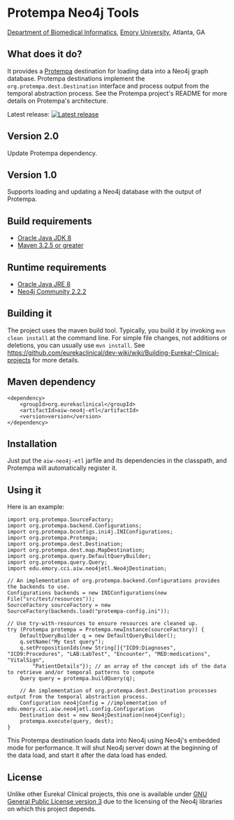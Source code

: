 # Protempa Neo4j Tools

[Department of Biomedical Informatics](http://bmi.emory.edu), [Emory University](http://www.emory.edu), Atlanta, GA

## What does it do?
It provides a [Protempa](https://github.com/eurekaclinical/protempa) destination for loading data into a Neo4j graph database. Protempa destinations implement the `org.protempa.dest.Destination` interface and process output from the temporal abstraction process. See the Protempa project's README for more details on Protempa's architecture.

Latest release: [![Latest release](https://maven-badges.herokuapp.com/maven-central/org.eurekaclinical/aiw-neo4j-etl/badge.svg)](https://maven-badges.herokuapp.com/maven-central/org.eurekaclinical/aiw-neo4j-etl)

## Version 2.0
Update Protempa dependency.

## Version 1.0
Supports loading and updating a Neo4j database with the output of Protempa.

## Build requirements
* [Oracle Java JDK 8](http://www.oracle.com/technetwork/java/javase/overview/index.html)
* [Maven 3.2.5 or greater](https://maven.apache.org)

## Runtime requirements
* [Oracle Java JRE 8](http://www.oracle.com/technetwork/java/javase/overview/index.html)
* [Neo4j Community 2.2.2](http://neo4j.com)

## Building it
The project uses the maven build tool. Typically, you build it by invoking `mvn clean install` at the command line. For simple file changes, not additions or deletions, you can usually use `mvn install`. See https://github.com/eurekaclinical/dev-wiki/wiki/Building-Eureka!-Clinical-projects for more details.

## Maven dependency
```
<dependency>
    <groupId>org.eurekaclinical</groupId>
    <artifactId>aiw-neo4j-etl</artifactId>
    <version>version</version>
</dependency>
```

## Installation
Just put the `aiw-neo4j-etl` jarfile and its dependencies in the classpath, and Protempa will automatically register it.

## Using it
Here is an example:
```
import org.protempa.SourceFactory;
import org.protempa.backend.Configurations;
import org.protempa.bconfigs.ini4j.INIConfigurations;
import org.protempa.Protempa;
import org.protempa.dest.Destination;
import org.protempa.dest.map.MapDestination;
import org.protempa.query.DefaultQueryBuilder;
import org.protempa.query.Query;
import edu.emory.cci.aiw.neo4jetl.Neo4jDestination;

// An implementation of org.protempa.backend.Configurations provides the backends to use.
Configurations backends = new INIConfigurations(new File("src/test/resources"));
SourceFactory sourceFactory = new SourceFactory(backends.load("protempa-config.ini"));

// Use try-with-resources to ensure resources are cleaned up.
try (Protempa protempa = Protempa.newInstance(sourceFactory)) {
    DefaultQueryBuilder q = new DefaultQueryBuilder();
    q.setName("My test query");
    q.setPropositionIds(new String[]{"ICD9:Diagnoses", "ICD9:Procedures", "LAB:LabTest", "Encounter", "MED:medications", "VitalSign",     
        "PatientDetails"}); // an array of the concept ids of the data to retrieve and/or temporal patterns to compute
    Query query = protempa.buildQuery(q);

    // An implementation of org.protempa.dest.Destination processes output from the temporal abstraction process.
    Configuration neo4jConfig = //implementation of edu.emory.cci.aiw.neo4jetl.config.Configuration
    Destination dest = new Neo4jDestination(neo4jConfig); 
    protempa.execute(query, dest);
}
```

This Protempa destination loads data into Neo4j using Neo4j's embedded mode for performance. It will shut Neo4j server down at the beginning of the data load, and start it after the data load has ended.

## License
Unlike other Eureka! Clinical projects, this one is available under [GNU General Public License version 3](http://www.gnu.org/licenses/gpl-3.0-standalone.html) due to the licensing of the Neo4j libraries on which this project depends.
